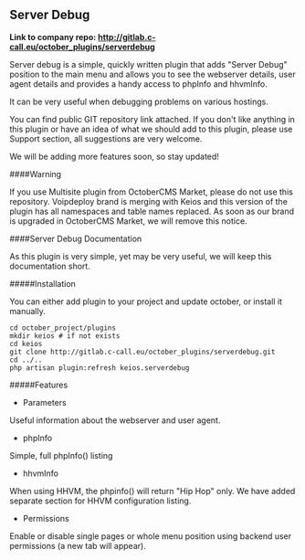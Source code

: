 Server Debug
--------------

**Link to company repo: http://gitlab.c-call.eu/october_plugins/serverdebug**

Server debug is a simple, quickly written plugin that adds "Server Debug" position to the main menu and allows you to see the webserver details, user agent details and provides a handy access to phpInfo and hhvmInfo. 

It can be very useful when debugging problems on various hostings.

You can find public GIT repository link attached. If you don't like anything in this plugin or have an idea of what we should add to this plugin, please use Support section, all suggestions are very welcome. 

We will be adding more features soon, so stay updated!

####Warning

If you use Multisite plugin from OctoberCMS Market, please do not use this repository. Voipdeploy brand is merging with Keios and this version of the plugin has all namespaces and table names replaced. As soon as our brand is upgraded in OctoberCMS Market, we will remove this notice.

####Server Debug Documentation

As this plugin is very simple, yet may be very useful, we will keep this documentation short.

#####Installation

You can either add plugin to your project and update october, or install it manually.

    cd october_project/plugins
    mkdir keios # if not exists
    cd keios
    git clone http://gitlab.c-call.eu/october_plugins/serverdebug.git
    cd ../..
    php artisan plugin:refresh keios.serverdebug

#####Features
+ Parameters

Useful information about the webserver and user agent.

+ phpInfo

Simple, full phpInfo() listing

+ hhvmInfo

When using HHVM, the phpinfo() will return "Hip Hop" only. We have added separate section for HHVM configuration listing.

+ Permissions

Enable or disable single pages or whole menu position using backend user permissions (a new tab will appear).
